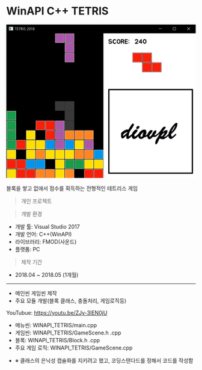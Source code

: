 # WinAPI C++ TETRIS

![인게임](https://github.com/diovpl248/cpp-tetris/blob/master/Screenshot/game.PNG?raw=true)

블록을 쌓고 없애서 점수를 획득하는 전형적인 테트리스 게임

> 개인 프로젝트

> 개발 환경
- 개발 툴: Visual Studio 2017
- 개발 언어: C++(WinAPI)
- 라이브러리: FMOD(사운드)
- 플랫폼: PC

> 제작 기간
- 2018.04 ~ 2018.05 (1개월)

---

- 메인씬 게임씬 제작
- 주요 모듈 개발(블록 클래스, 충돌처리, 게임로직등)

YouTubue: https://youtu.be/ZJy-3IEN0jU

* 메뉴씬: WINAPI_TETRIS/main.cpp
* 게임씬: WINAPI_TETRIS/GameScene.h .cpp
* 블록: WINAPI_TETRIS/Block.h .cpp
* 주요 게임 로직: WINAPI_TETRIS/GameScene.cpp

- ※ 클래스의 은닉성 캡슐화를 지키려고 했고, 코딩스탠다드를 정해서 코드를 작성함